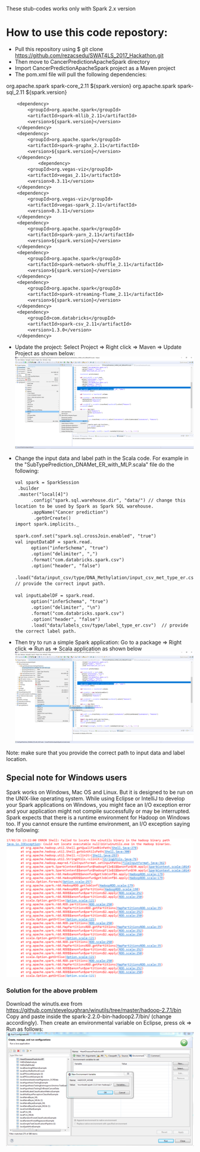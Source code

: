 These stub-codes works only with Spark 2.x version
# How to use this code repostory: 
- Pull this repository using $ git clone https://github.com/rezacsedu/SWAT4LS_2017_Hackathon.git 
- Then move to CancerPredictionApacheSpark directory
- Import CancerPredictionApacheSpark project as a Maven project 
- The pom.xml file will pull the following dependencies:

<dependencies>
		<dependency>
			<groupId>org.apache.spark</groupId>
			<artifactId>spark-core_2.11</artifactId>
			<version>${spark.version}</version>
		</dependency>
		<dependency>
			<groupId>org.apache.spark</groupId>
			<artifactId>spark-sql_2.11</artifactId>
			<version>${spark.version}</version>
		</dependency>
	
		<dependency>
			<groupId>org.apache.spark</groupId>
			<artifactId>spark-mllib_2.11</artifactId>
			<version>${spark.version}</version>
		</dependency>
		<dependency>
			<groupId>org.apache.spark</groupId>
			<artifactId>spark-graphx_2.11</artifactId>
			<version>${spark.version}</version>
		</dependency>
				<dependency>
			<groupId>org.vegas-viz</groupId>
			<artifactId>vegas_2.11</artifactId>
			<version>0.3.11</version>
		</dependency>
		<dependency>
			<groupId>org.vegas-viz</groupId>
			<artifactId>vegas-spark_2.11</artifactId>
			<version>0.3.11</version>
		</dependency>
		<dependency>
			<groupId>org.apache.spark</groupId>
			<artifactId>spark-yarn_2.11</artifactId>
			<version>${spark.version}</version>
		</dependency>
		<dependency>
			<groupId>org.apache.spark</groupId>
			<artifactId>spark-network-shuffle_2.11</artifactId>
			<version>${spark.version}</version>
		</dependency>
		<dependency>
			<groupId>org.apache.spark</groupId>
			<artifactId>spark-streaming-flume_2.11</artifactId>
			<version>${spark.version}</version>
		</dependency>
		<dependency>
			<groupId>com.databricks</groupId>
			<artifactId>spark-csv_2.11</artifactId>
			<version>1.3.0</version>
		</dependency>
</dependencies>

- Update the project: Select Project => Right click => Maven => Update Project as shown below:
![Prject update](Maven.png)
- Change the input data and label path in the Scala code. For example in the "SubTypePrediction_DNAMet_ER_with_MLP.scala" file do the following: 

      val spark = SparkSession
       .builder
       .master("local[4]")
            .config("spark.sql.warehouse.dir", "data/") // change this location to be used by Spark as Spark SQL warehouse. 
            .appName("Cancer prediction")
             .getOrCreate()             
      import spark.implicits._

      spark.conf.set("spark.sql.crossJoin.enabled", "true")
      val inputDataDF = spark.read.
            option("inferSchema", "true")
            .option("delimiter", ",")
            .format("com.databricks.spark.csv")
            .option("header", "false")
            .load("data/input_csv/type/DNA_Methylation/input_csv_met_type_er.csv")  // provide the correct input path.

      val inputLabelDF = spark.read.
            option("inferSchema", "true")
            .option("delimiter", "\n")
            .format("com.databricks.spark.csv")
            .option("header", "false")
            .load("data/labels_csv/type/label_type_er.csv")  // provide the correct label path.

- Then try to run a simple Spark application: Go to a package => Right click => Run as => Scala application as shown below
![Prject update](Maven2.png)

Note: make sure that you provide the correct path to input data and label location. 

## Special note for Windows users 
Spark works on Windows, Mac OS and Linux. But it is designed to be run on the UNIX-like operating system. 
While using Eclipse or IntelliJ to develop your Spark applications on Windows, you might face an I/O exception error and your application might not compile successfully or may be interrupted. Spark expects that there is a runtime environment for Hadoop on Windows too. If you cannot ensure the runtime environment, an I/O exception saying the following:

![Prject update](Hadoop.png)

### Solution for the above problem
Download the winutls.exe from https://github.com/steveloughran/winutils/tree/master/hadoop-2.7.1/bin
Copy and paste inside the spark-2.2.0-bin-hadoop2.7/bin/ (change accordingly). 
Then create an environmental variable on Eclipse, press ok => Run as follows: 
![Prject update](set_hadoop_home.png)




